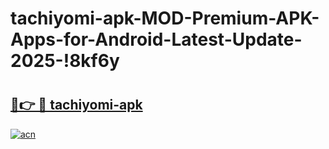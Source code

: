 # tachiyomi-apk-MOD-Premium-APK-Apps-for-Android-Latest-Update-2025-!8kf6y

# <h2><a href="https://ipnxqi.esa.edu.pl?title=tachiyomi-apk&ref=8kf6y">🔗👉 🔴 tachiyomi-apk</a></h2>

[![acn](https://github.com/user-attachments/assets/0f9c940e-d8b0-45ae-aac7-cd30a18b3e1c)](https://ipnxqi.esa.edu.pl?title=tachiyomi-apk&ref=8kf6y)


